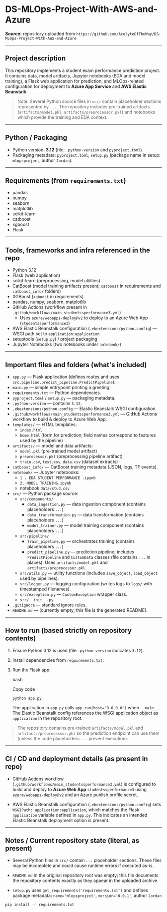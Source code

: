 # DS-MLOps-Project-With-AWS-and-Azure

**Source:** repository uploaded from `https://github.com/AcolyteOfTheWay/DS-MLOps-Project-With-AWS-and-Azure`

---

## Project description
This repository implements a student exam performance prediction project. It contains data, model artifacts, Jupyter notebooks (EDA and model training), a Flask web application for prediction, and MLOps-related configuration for deployment to **Azure App Service** and **AWS Elastic Beanstalk**.

> Note: Several Python source files in `src/` contain placeholder sections represented by `...`. The repository includes pre-trained artifacts (`artifacts/model.pkl`, `artifacts/preprocessor.pkl`) and notebooks which provide the training and EDA context.

---

## Python / Packaging
- Python version: **3.12** (file: `.python-version` and `pyproject.toml`).
- Packaging metadata: `pyproject.toml`, `setup.py` (package name in setup: `mlopsproject`, author `Jordan`).

---

## Requirements (from `requirements.txt`)
- pandas
- numpy
- seaborn
- matplotlib
- scikit-learn
- catboost
- xgboost
- Flask

---

## Tools, frameworks and infra referenced in the repo
- Python 3.12
- Flask (web application)
- scikit-learn (preprocessing, model utilities)
- CatBoost (model training artifacts present; `catboost` in requirements and `catboost_info/` folders)
- XGBoost (`xgboost` in requirements)
- pandas, numpy, seaborn, matplotlib
- GitHub Actions (workflow present in `.github/workflows/main_studentssperformance3.yml`)
  - Uses `azure/webapps-deploy@v2` to deploy to an Azure Web App (`studentssperformance3`)
- AWS Elastic Beanstalk configuration (`.ebextensions/python.config`) — WSGI path set to `application:application`
- setuptools (`setup.py`) / project packaging
- Jupyter Notebooks (two notebooks under `notebook/`)

---

## Important files and folders (what's included)
- `app.py` — Flask application (defines routes and uses `src.pipeline.predict_pipeline.PredictPipeline`).
- `main.py` — simple entrypoint printing a greeting.
- `requirements.txt` — Python dependencies.
- `pyproject.toml` / `setup.py` — packaging metadata.
- `.python-version` — contains `3.12`.
- `.ebextensions/python.config` — Elastic Beanstalk WSGI configuration.
- `.github/workflows/main_studentssperformance3.yml` — GitHub Actions workflow to build & deploy to Azure Web App.
- `templates/` — HTML templates:
  - `index.html`
  - `home.html` (form for prediction; field names correspond to features used by the pipeline)
- `artifacts/` — model and data artifacts:
  - `model.pkl` (pre-trained model artifact)
  - `preprocessor.pkl` (preprocessing pipeline artifact)
  - `train.csv`, `test.csv`, `data.csv` (dataset extracts)
- `catboost_info/` — CatBoost training metadata (JSON, logs, TF events).
- `notebook/` — Jupyter notebooks:
  - `1 . EDA STUDENT PERFORMANCE .ipynb`
  - `2. MODEL TRAINING.ipynb`
  - notebook `data/stud.csv`
- `src/` — Python package source:
  - `src/components/`
    - `data_ingestion.py` — data ingestion component (contains placeholders `...`)
    - `data_transformation.py` — data transformation (contains placeholders `...`)
    - `model_trainer.py` — model training component (contains placeholders `...`)
  - `src/pipeline/`
    - `train_pipeline.py` — orchestrates training (contains placeholders `...`)
    - `predict_pipeline.py` — prediction pipeline; includes `PredictPipeline` and `CustomData` classes (file contains `...` in places). Uses `artifacts/model.pkl` and `artifacts/preprocessor.pkl`.
  - `src/utils.py` — utility functions (includes `save_object`, `load_object` used by pipelines).
  - `src/logger.py` — logging configuration (writes logs to `logs/` with timestamped filenames).
  - `src/exception.py` — `CustomException` wrapper class.
  - `src/__init__.py`
- `.gitignore` — standard ignore rules.
- `README.md` — (currently empty; this file is the generated README).
  
---

## How to run (based strictly on repository contents)
1. Ensure Python 3.12 is used (file `.python-version` indicates `3.12`).
2. Install dependencies from `requirements.txt`:

3.  Run the Flask app:
    
    bash
    
    Copy code
    
    `python app.py`
    
    The application in `app.py` calls `app.run(host="0.0.0.0")` when `__main__`. The Elastic Beanstalk config references the WSGI application object as `application` in the repository root.
    

> The repository contains pre-trained `artifacts/model.pkl` and `artifacts/preprocessor.pkl` so the prediction endpoint can use them (unless the code placeholders `...` prevent execution).

---

CI / CD and deployment details (as present in repo)
---------------------------------------------------

*   GitHub Actions workflow (`.github/workflows/main_studentssperformance3.yml`) is configured to build and deploy to **Azure Web App** `studentssperformance3` using `azure/webapps-deploy@v2` and an Azure publish profile secret.
    
*   AWS Elastic Beanstalk configuration (`.ebextensions/python.config`) sets `WSGIPath: application:application`, which matches the Flask `application` variable defined in `app.py`. This indicates an intended Elastic Beanstalk deployment option is present.

---

Notes / Current repository state (literal, as present)
------------------------------------------------------

*   Several Python files in `src/` contain `...` placeholder sections. These files may be incomplete and could cause runtime errors if executed as-is.
    
*   `README.md` in the original repository root was empty; this file documents the repository contents exactly as they appear in the uploaded archive.
    
*   `setup.py` uses `get_requirements('requirements.txt')` and defines package metadata: `name='mlopsproject'`, `version='0.0.1'`, author `Jordan`

   ```bash
   pip install -r requirements.txt
